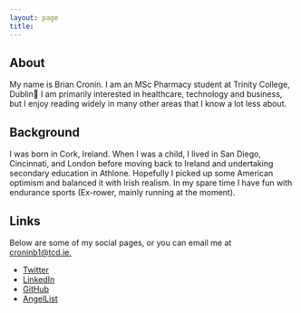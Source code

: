 ```yaml
---
layout: page
title:
---
```


## About
My name is Brian Cronin. I am an MSc Pharmacy student at Trinity College, Dublin&#128300; I am primarily interested in healthcare, technology and business, but I enjoy reading widely in many other areas that I know a lot less about.

## Background
I was born in Cork, Ireland. When I was a child, I lived in San Diego, Cincinnati, and London before moving back to Ireland and undertaking secondary education in Athlone. Hopefully I picked up some American optimism and balanced it with Irish realism. In my spare time I have fun with endurance sports (Ex-rower, mainly running at the moment).


## Links
Below are some of my social pages, or you can email me at [croninb1@tcd.ie.](mailto:croninb1@tcd.ie?subject=Hello)
- [Twitter](https://twitter.com/Briancron_in)
- [LinkedIn](https://www.linkedin.com/in/brian-cronin-ie/)
- [GitHub](https://github.com/brian97C)
- [AngelList](https://angel.co/u/brian-cronin-ie)
